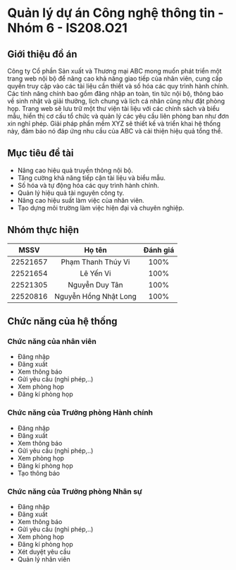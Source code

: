# Quản lý dự án Công nghệ thông tin - Nhóm 6 - IS208.O21
## Giới thiệu đồ án
Công ty Cổ phần Sản xuất và Thương mại ABC mong muốn phát triển một trang web nội bộ để nâng cao khả năng giao tiếp của nhân viên, cung cấp quyền truy cập vào các tài liệu cần thiết và số hóa các quy trình hành chính. Các tính năng chính bao gồm đăng nhập an toàn, tin tức nội bộ, thông báo về sinh nhật và giải thưởng, lịch chung và lịch cá nhân cũng như đặt phòng họp. Trang web sẽ lưu trữ một thư viện tài liệu với các chính sách và biểu mẫu, hiển thị cơ cấu tổ chức và quản lý các yêu cầu liên phòng ban như đơn xin nghỉ phép. Giải pháp phần mềm XYZ sẽ thiết kế và triển khai hệ thống này, đảm bảo nó đáp ứng nhu cầu của ABC và cải thiện hiệu quả tổng thể.
## Mục tiêu đề tài
- Nâng cao hiệu quả truyền thông nội bộ.
- Tăng cường khả năng tiếp cận tài liệu và biểu mẫu.
- Số hóa và tự động hóa các quy trình hành chính.
- Quản lý hiệu quả tài nguyên công ty.
- Nâng cao hiệu suất làm việc của nhân viên.
- Tạo dựng môi trường làm việc hiện đại và chuyên nghiệp.
## Nhóm thực hiện
|    MSSV       |   Họ tên               |   Đánh giá   |
| ------------- |:----------------------:|:------------:|
| 22521657      | Phạm Thanh Thúy Vi     |  100%        |
| 22521654      | Lê Yến Vi              |  100%        |
| 22521305      | Nguyễn Duy Tân         |  100%        |
| 22520816      | Nguyễn Hồng Nhật Long  |  100%        |
## Chức năng của hệ thống
### Chức năng của nhân viên
- Đăng nhập
- Đăng xuất
- Xem thông báo
- Gửi yêu cầu (nghỉ phép,..)
- Xem phòng họp
- Đăng kí phòng họp
### Chức năng của Trưởng phòng Hành chính
- Đăng nhập
- Đăng xuất
- Xem thông báo
- Gửi yêu cầu (nghỉ phép,..)
- Xem phòng họp
- Đăng kí phòng họp
- Tạo thông báo
### Chức năng của Trưởng phòng Nhân sự
- Đăng nhập
- Đăng xuất
- Xem thông báo
- Gửi yêu cầu (nghỉ phép,..)
- Xem phòng họp
- Đăng kí phòng họp
- Xét duyệt yêu cầu
- Quản lý nhân viên
